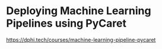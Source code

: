 # Deploying Machine Learning Pipelines using PyCaret
https://dphi.tech/courses/machine-learning-pipeline-pycaret
